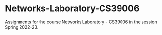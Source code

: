 # Networks-Laboratory-CS39006

Assignments for the course Networks Laboratory - CS39006 in the session Spring 2022-23.